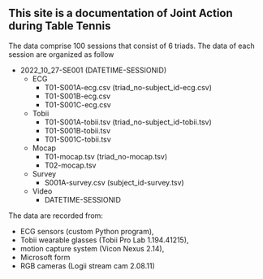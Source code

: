 ## This site is a documentation of Joint Action during Table Tennis

The data comprise 100 sessions that consist of 6 triads. The data of each session are organized as follow

- 2022_10_27-SE001 (DATETIME-SESSIONID)
	- ECG
		- T01-S001A-ecg.csv (triad_no-subject_id-ecg.csv)
		- T01-S001B-ecg.csv 
		- T01-S001C-ecg.csv 
	- Tobii
		- T01-S001A-tobii.tsv (triad_no-subject_id-tobii.tsv)
		- T01-S001B-tobii.tsv
		- T01-S001C-tobii.tsv
	- Mocap
		- T01-mocap.tsv (triad_no-mocap.tsv)
		- T02-mocap.tsv
	- Survey
		- S001A-survey.csv (subject_id-survey.tsv)
	- Video
		- DATETIME-SESSIONID



The data are recorded from:
- ECG sensors (custom Python program), 
- Tobii wearable glasses (Tobii Pro Lab 1.194.41215), 
- motion capture system (Vicon Nexus 2.14), 
- Microsoft form
- RGB cameras (Logii stream cam 2.08.11)
